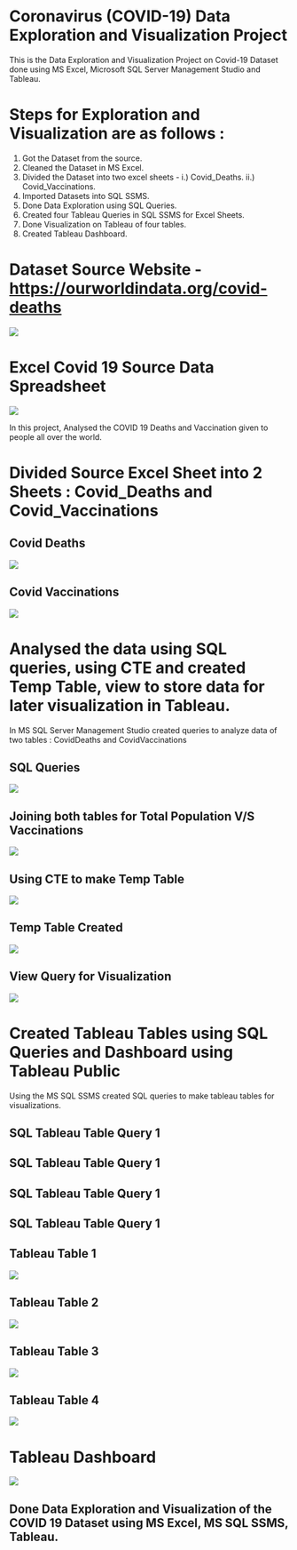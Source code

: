 # Coronavirus (COVID-19) Data Exploration and Visualization Project

This is the Data Exploration and Visualization Project on Covid-19 Dataset done using MS Excel, Microsoft SQL Server Management Studio and Tableau.

# Steps for Exploration and Visualization are as follows :

1. Got the Dataset from the source.
2. Cleaned the Dataset in MS Excel.
3. Divided the Dataset into two excel sheets - 
  i.) Covid_Deaths.
  ii.) Covid_Vaccinations.
4. Imported Datasets into SQL SSMS.
5. Done Data Exploration using SQL Queries.
6. Created four Tableau Queries in SQL SSMS for Excel Sheets.
7. Done Visualization on Tableau of four tables.
8. Created Tableau Dashboard.

# Dataset Source Website - https://ourworldindata.org/covid-deaths

![](imgs/SourceWebsite.png)

# Excel Covid 19 Source Data Spreadsheet

![](imgs/SourceDataset.png)

In this project, Analysed the COVID 19 Deaths and Vaccination given to people all over the world.

# Divided Source Excel Sheet into 2 Sheets : Covid_Deaths and Covid_Vaccinations

## Covid Deaths

![](imgs/CovidDeaths.png)

## Covid Vaccinations

![](imgs/CovidVaccinations.png)

# Analysed the data using SQL queries, using CTE and created Temp Table, view to store data for later visualization in Tableau.

In MS SQL Server Management Studio created queries to analyze data of two tables : 
CovidDeaths and CovidVaccinations

## SQL Queries

![](imgs/SQLQueries.png)

## Joining both tables for Total Population V/S Vaccinations

![](imgs/SQLJoiningTables.png)

## Using CTE to make Temp Table

![](imgs/SQLUsingCTE.png)

## Temp Table Created

![](imgs/SQLTempTable.png)

## View Query for Visualization

![](imgs/SQlViewQuery.png)

# Created Tableau Tables using SQL Queries and Dashboard using Tableau Public

Using the MS SQL SSMS created SQL queries to make tableau tables for visualizations.

## SQL Tableau Table Query 1



## SQL Tableau Table Query 1



## SQL Tableau Table Query 1



## SQL Tableau Table Query 1

## Tableau Table 1

![](imgs/TableauTable1.png)

## Tableau Table 2

![](imgs/TableauTable3.png)

## Tableau Table 3

![](imgs/TableauTable4.png)

## Tableau Table 4

![](imgs/TableauTable2.png)

# Tableau Dashboard

![](imgs/TableauDashboard.png)

## Done Data Exploration and Visualization of the COVID 19 Dataset using MS Excel, MS SQL SSMS, Tableau.
